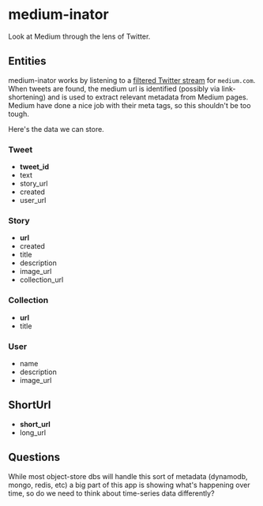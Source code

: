 # medium-inator

Look at Medium through the lens of Twitter.

## Entities

medium-inator works by listening to a [filtered Twitter
stream](https://dev.twitter.com/docs/api/1.1/post/statuses/filter) for
`medium.com`. When tweets are found, the medium url is identified (possibly via
link-shortening) and is used to extract relevant metadata from Medium pages.
Medium have done a nice job with their meta tags, so this shouldn't be too
tough.

Here's the data we can store.

### Tweet

* **tweet_id**
* text
* story_url
* created
* user_url

### Story

* **url**
* created
* title
* description
* image_url
* collection_url

### Collection

* **url**
* title

### User

* name
* description
* image_url

## ShortUrl

* **short_url**
* long_url

## Questions

While most object-store dbs will handle this sort of metadata (dynamodb,
mongo, redis, etc) a big part of this app is showing what's happening
over time, so do we need to think about time-series data differently?
